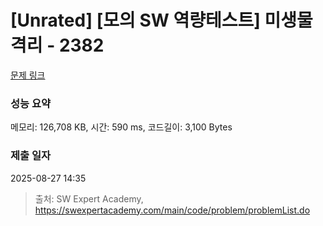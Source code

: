 # [Unrated] [모의 SW 역량테스트] 미생물 격리 - 2382 

[문제 링크](https://swexpertacademy.com/main/code/problem/problemDetail.do?contestProbId=AV597vbqAH0DFAVl) 

### 성능 요약

메모리: 126,708 KB, 시간: 590 ms, 코드길이: 3,100 Bytes

### 제출 일자

2025-08-27 14:35



> 출처: SW Expert Academy, https://swexpertacademy.com/main/code/problem/problemList.do